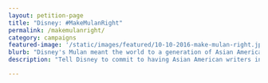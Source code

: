 ```yaml
---
layout: petition-page
title: "Disney: #MakeMulanRight"
permalink: /makemulanright/
category: campaigns
featured-image: '/static/images/featured/10-10-2016-make-mulan-right.jpg'
blurb: "Disney's Mulan meant the world to a generation of Asian Americans. Her live-action story deserves an Asian American writer."
description: "Tell Disney to commit to having Asian American writers in the room."

---
```

<link href='https://actionnetwork.org/css/style-embed-whitelabel.css' rel='stylesheet' type='text/css' /><script src='https://actionnetwork.org/widgets/v2/petition/disney-makemulanright?format=js&source=widget&style=full'></script><div id='can-petition-area-disney-makemulanright' style='width: 100%'><!-- this div is the target for our HTML insertion --></div>